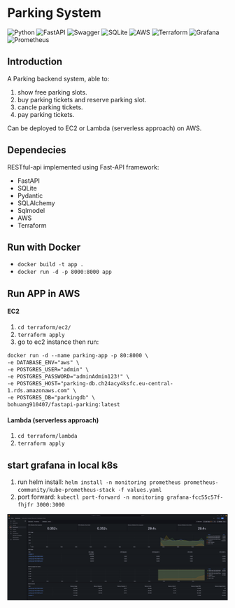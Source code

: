# Parking System

![Python](https://img.shields.io/badge/python-3670A0?style=for-the-badge&logo=python&logoColor=ffdd54)
![FastAPI](https://img.shields.io/badge/FastAPI-005571?style=for-the-badge&logo=fastapi)
![Swagger](https://img.shields.io/badge/-Swagger-%23Clojure?style=for-the-badge&logo=swagger&logoColor=white)
![SQLite](https://img.shields.io/badge/SQLite-3.36.0-brightgreen?style=for-the-badge)
![AWS](https://img.shields.io/badge/AWS-Cloud-brightgreen?style=for-the-badge)
![Terraform](https://img.shields.io/badge/Terraform-623CE4?style=for-the-badge&logo=terraform&logoColor=white)
![Grafana](https://img.shields.io/badge/Grafana-F46800?style=for-the-badge&logo=grafana&logoColor=white)
![Prometheus](https://img.shields.io/badge/Prometheus-E6522C?style=for-the-badge&logo=prometheus&logoColor=white)

## Introduction

A Parking backend system, able to:

1. show free parking slots.
2. buy parking tickets and reserve parking slot.
3. cancle parking tickets.
4. pay parking tickets.

Can be deployed to EC2 or Lambda (serverless approach) on AWS.

## Dependecies

RESTful-api implemented using Fast-API framework:

- FastAPI
- SQLite
- Pydantic
- SQLAlchemy
- Sqlmodel
- AWS
- Terraform

## Run with Docker

- `docker build -t app .`
- `docker run -d -p 8000:8000 app`

## Run APP in AWS

#### EC2

1. `cd terraform/ec2/`
2. `terraform apply`
3. go to ec2 instance then run:

```shell
docker run -d --name parking-app -p 80:8000 \
-e DATABASE_ENV="aws" \
-e POSTGRES_USER="admin" \
-e POSTGRES_PASSWORD="adminAdmin123!" \
-e POSTGRES_HOST="parking-db.ch24acy4ksfc.eu-central-1.rds.amazonaws.com" \
-e POSTGRES_DB="parkingdb" \
bohuang910407/fastapi-parking:latest
```

#### Lambda (serverless approach)

1. `cd terraform/lambda`
2. `terraform apply`

## start grafana in local k8s

1. run helm install:
   `helm install -n monitoring prometheus prometheus-community/kube-prometheus-stack -f values.yaml`
2. port forward:
   `kubectl port-forward -n monitoring grafana-fcc55c57f-fhjfr 3000:3000`

<img src="https://github.com/bohuang-work/parking/blob/main/img/grafana.png" alt="Grafana Dashboard" width="600"/>
